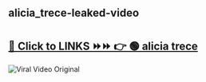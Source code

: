 
 ## alicia_trece-leaked-video 

# <h2><a href="https://clipsfans.com/alicia_trece&ref=git">🔗 Click to LINKS ⏩⏩ 👉 🟢 alicia trece </a></h2>

<a href="https://clipsfans.com/alicia_trece&ref=git" rel="nofollow" data-target="animated-image.originalLink"><img src="https://i.ibb.co.com/xMMVF88/686577567.gif" alt="Viral Video Original" style="max-width: 100%; display: inline-block;" data-target="animated-image.originalImage"></a>
